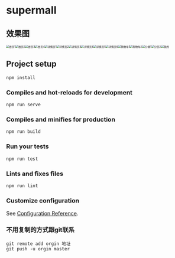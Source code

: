 # supermall

## 效果图

<img src="D:\learnVue\learnVuejs\supermall\resultPicture\首页1.png" alt="首页1" style="zoom: 50%;" /><img src="D:\learnVue\learnVuejs\supermall\resultPicture\首页2.png" alt="首页2" style="zoom:50%;" /><img src="D:\learnVue\learnVuejs\supermall\resultPicture\首页3.png" alt="首页3" style="zoom: 50%;" /><img src="D:\learnVue\learnVuejs\supermall\resultPicture\首页4.png" alt="首页4" style="zoom: 50%;" /><img src="D:\learnVue\learnVuejs\supermall\resultPicture\详情页1.png" alt="详情页1" style="zoom:50%;" /><img src="D:\learnVue\learnVuejs\supermall\resultPicture\详情页2.png" alt="详情页2" style="zoom:50%;" /><img src="D:\learnVue\learnVuejs\supermall\resultPicture\详情页3.png" alt="详情页3" style="zoom:50%;" /><img src="D:\learnVue\learnVuejs\supermall\resultPicture\详情页4.png" alt="详情页4" style="zoom:50%;" /><img src="D:\learnVue\learnVuejs\supermall\resultPicture\详情页5.png" alt="详情页5" style="zoom:50%;" /><img src="D:\learnVue\learnVuejs\supermall\resultPicture\详情页6.png" alt="详情页6" style="zoom:50%;" /><img src="D:\learnVue\learnVuejs\supermall\resultPicture\购物车1.png" alt="购物车1" style="zoom:50%;" /><img src="D:\learnVue\learnVuejs\supermall\resultPicture\购物车2.png" alt="购物车2" style="zoom:50%;" /><img src="D:\learnVue\learnVuejs\supermall\resultPicture\分类1.png" alt="分类1" style="zoom:50%;" /><img src="D:\learnVue\learnVuejs\supermall\resultPicture\分页2.png" alt="分页2" style="zoom:50%;" /><img src="D:\learnVue\learnVuejs\supermall\resultPicture\我的.png" alt="我的" style="zoom:50%;" />



## Project setup
```
npm install
```

### Compiles and hot-reloads for development
```
npm run serve
```

### Compiles and minifies for production
```
npm run build
```

### Run your tests
```
npm run test
```

### Lints and fixes files
```
npm run lint
```

### Customize configuration
See [Configuration Reference](https://cli.vuejs.org/config/).

### 不用复制的方式跟git联系
```
git remote add orgin 地址
git push -u orgin master
```